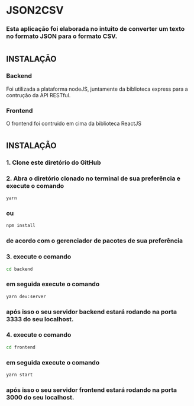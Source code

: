 # JSON2CSV
### Esta aplicação foi elaborada no intuito de converter um texto no formato JSON para o formato CSV.
#
## INSTALAÇÃO
### Backend
  Foi utilizada a plataforma nodeJS, juntamente da biblioteca express para a contrução da API RESTful.
### Frontend
  O frontend foi contruido em cima da biblioteca ReactJS 
#
## INSTALAÇÃO
### 1. Clone este diretório do GitHub
### 2. Abra o diretório clonado no terminal de sua preferência e execute o comando 
~~~cmd
yarn
~~~
### ou 
~~~cmd
npm install
~~~
### de acordo com o gerenciador de pacotes de sua preferência

### 3. execute o comando 
~~~cmd
cd backend
~~~
### em seguida execute o comando
~~~cmd
yarn dev:server
~~~
### após isso o seu servidor backend estará rodando na porta 3333 do seu localhost. 
### 4. execute o comando 
~~~cmd
cd frontend
~~~
### em seguida execute o comando
~~~cmd
yarn start
~~~
### após isso o seu servidor frontend estará rodando na porta 3000 do seu localhost. 